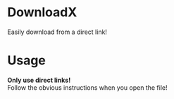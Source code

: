 # DownloadX
Easily download from a direct link!

# Usage
**Only use direct links!**  
Follow the obvious instructions when you open the file!
